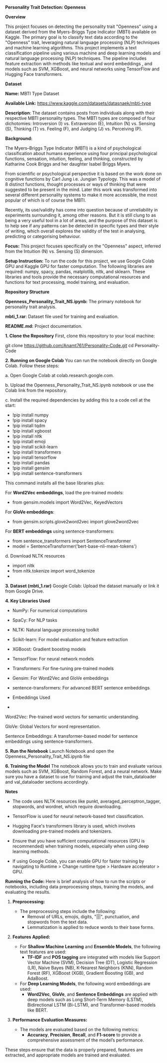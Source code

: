 **Personality Trait Detection: Openness**

**Overview**

This project focuses on detecting the personality trait "Openness" using a dataset derived from the Myers-Briggs Type Indicator (MBTI) available on Kaggle. 
The primary goal is to classify text data according to the "Openness" trait, leveraging natural language processing (NLP) techniques and machine learning algorithms.
This project implements a text classification pipeline using various machine and deep learning models and natural language processing (NLP) techniques. The pipeline includes feature extraction with methods like textual and word embeddings , and models such as SVM, XGBoost, and neural networks using TensorFlow and Hugging Face transformers.

**Dataset**

**Name:** MBTI Type Dataset

**Available Link:** https://www.kaggle.com/datasets/datasnaek/mbti-type

**Description**: The dataset contains posts from individuals along with their respective MBTI personality types. The MBTI types are composed of four dichotomies: Introversion (I) vs. Extraversion (E), Intuition (N) vs. Sensing (S), Thinking (T) vs. Feeling (F), and Judging (J) vs. Perceiving (P).

**Background:**

The Myers–Briggs Type Indicator (MBTI) is a kind of psychological classification about humans experience using four principal psychological functions, sensation, intuition, feeling, and thinking, constructed by Katharine Cook Briggs and her daughter Isabel Briggs Myers.

From scientific or psychological perspective it is based on the work done on cognitive functions by Carl Jung i.e. Jungian Typology. This was a model of 8 distinct functions, thought processes or ways of thinking that were suggested to be present in the mind. Later this work was transformed into several different personality systems to make it more accessible, the most popular of which is of course the MBTI.

Recently, its use/validity has come into question because of unreliability in experiments surrounding it, among other reasons. But it is still clung to as being a very useful tool in a lot of areas, and the purpose of this dataset is to help see if any patterns can be detected in specific types and their style of writing, which overall explores the validity of the test in analysing, predicting or categorising behaviour.

**Focus:** This project focuses specifically on the "Openness" aspect, inferred from the Intuition (N) vs. Sensing (S) dimension.

**Setup Instruction:**  To run the code for this project, we use Google Colab GPU and Kaggle GPU for faster computation. The following libraries are required: numpy, spacy, pandas, matplotlib, nltk, and sklearn. These libraries and tools provide the necessary computational resources and functions for text processing, model training, and evaluation.

**Repository Structure**

**Openness_Personality_Trait_NS.ipynb:** The primary notebook for personality trait analysis.

**mbti_1.rar**: Dataset file used for training and evaluation.

**README.md:** Project documentation.

**1. Clone the Repository**
First, clone this repository to your local machine:

git clone https://github.com/Anamt761/Personality-Code.git
cd Personality-Code

**2. Running on Google Colab**
You can run the notebook directly on Google Colab. Follow these steps:

a. Open Google Colab at colab.research.google.com.

b. Upload the Openness_Personality_Trait_NS.ipynb notebook or use the Colab link from the repository.

c. Install the required dependencies by adding this to a code cell at the start:

- !pip install numpy
- !pip install spacy
- !pip install tqdm
- !pip install xgboost
- !pip install nltk
- !pip install emoji
- !pip install scikit-learn
- !pip install transformers
- !pip install tensorflow
- !pip install pandas
- !pip install gensim
- !pip install sentence-transformers



This command installs all the base libraries plus:


For **Word2Vec embeddings**, load the pre-trained models:

- from gensim.models import Word2Vec, KeyedVectors

For **GloVe embeddings**:

- from gensim.scripts.glove2word2vec import glove2word2vec

For **BERT embeddings** using sentence-transformers:

- from sentence_transformers import SentenceTransformer
- model = SentenceTransformer('bert-base-nli-mean-tokens')

d. Download NLTK resources
- import nltk
- from nltk.tokenize import word_tokenize
- 
**3. Dataset (mbti_1.rar)**
Google Colab: Upload the dataset manually or link it from Google Drive.

**4. Key Libraries Used**

- NumPy: For numerical computations
- SpaCy: For NLP tasks
- NLTK: Natural language processing toolkit
- Scikit-learn: For model evaluation and feature extraction
- XGBoost: Gradient boosting models
- TensorFlow: For neural network models
- Transformers: For fine-tuning pre-trained models
- Gensim: For Word2Vec and GloVe embeddings
- sentence-transformers: For advanced BERT sentence embeddings

- Embeddings Used
- 
Word2Vec: Pre-trained word vectors for semantic understanding.

GloVe: Global Vectors for word representation.

Sentence Embeddings: A transformer-based model for sentence embeddings using sentence-transformers.

**5. Run the Notebook**
Launch Notebook and open the Openness_Personality_Trait_NS.ipynb file

**6. Training the Model**
The notebook allows you to train and evaluate various models such as SVM, XGBoost, Random Forest, and a neural network. Make sure you have a dataset to use for training and adjust the train_dataloader and val_dataloader sections accordingly.

**Notes**

- The code uses NLTK resources like punkt, averaged_perceptron_tagger, stopwords, and wordnet, which require downloading.

- TensorFlow is used for neural network-based text classification.

- Hugging Face's transformers library is used, which involves downloading pre-trained models and tokenizers.

- Ensure that you have sufficient computational resources (GPU is recommended) when training models, especially when using deep learning methods.

- If using Google Colab, you can enable GPU for faster training by navigating to Runtime > Change runtime type > Hardware accelerator > GPU.

**Running the Code:**
Here is brief analysis of how to run the scripts or notebooks, including data preprocessing steps, training the models, and evaluating the results.

1. **Preprocessing:**
   - The preprocessing steps include the following:
     - Removal of URLs, emojis, digits, "|||", punctuation, and stopwords from the text data.
     - Lemmatization is applied to reduce words to their base forms.
  
2. **Features Applied:**
   - For **Shallow Machine Learning** and **Ensemble Models**, the following text features are used:
     - **TF-IDF** and **POS tagging** are integrated with models like Support Vector Machine (SVM), Decision Tree (DT), Logistic Regression (LR), Naive Bayes (NB), K-Nearest Neighbors (KNN), Random Forest (RF), XGBoost (XGB), Gradient Boosting (GB), and AdaBoost.
   - For **Deep Learning Models**, the following word embeddings are used:
     - **Word2Vec**, **GloVe**, and **Sentence Embeddings** are applied with deep models such as Long Short-Term Memory (LSTM), Bidirectional LSTM (Bi-LSTM), and Transformer-based models like BERT.

3. **Performance Evaluation Measures:**
   - The models are evaluated based on the following metrics:
     - **Accuracy**, **Precision**, **Recall**, and **F1-score** to provide a comprehensive assessment of the model’s performance.

These steps ensure that the data is properly prepared, features are extracted, and appropriate models are trained and evaluated.

